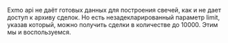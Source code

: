 Exmo api не даёт готовых данных для построения свечей, как и не дает доступ к архиву сделок. Но есть незадекларированный параметр limit, указав который, можно получить сделки в количестве до 10000. Этим мы и воспользуемся.
